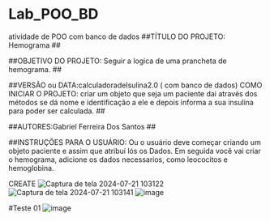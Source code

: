 # Lab_POO_BD
atividade de POO com banco de dados
##TÍTULO DO PROJETO: Hemograma ##

##OBJETIVO DO PROJETO: Seguir a logica de uma prancheta de hemograma. ##

##VERSÃO ou DATA:calculadoradeIsulina2.0 ( com banco de dados) COMO INICIAR O PROJETO: criar um objeto que seja um paciente dai através dos métodos se dá nome e identificação a ele e depois informa a sua insulina para poder ser calculada. ##

##AUTORES:Gabriel Ferreira Dos Santos ##

##INSTRUÇÕES PARA O USUÁRIO: Ou o usuário deve começar criando um objeto paciente e assim que atribuí lós os Dados. Em seguida você vai criar o hemograma, adicione os dados necessarios, como leococitos e hemoglobina.


CREATE
![Captura de tela 2024-07-21 103122](https://github.com/user-attachments/assets/ae435c1a-f1e4-4750-9d72-ff7126b8bd93)
![Captura de tela 2024-07-21 103141](https://github.com/user-attachments/assets/930928a6-12b5-4d17-bf6e-f8a1a172d348)
![image](https://github.com/user-attachments/assets/f56bfc96-ac3b-404b-b442-149cdcd2d3ac)

#Teste 01
![image](https://github.com/user-attachments/assets/3ab297ce-3302-44b8-8b76-1af3be8fcba2)
